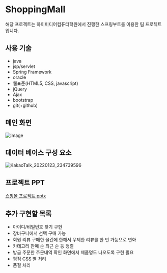 # ShoppingMall

해당 프로젝트는 하이미디어컴퓨터학원에서 진행한 스프링부트를 이용한 팀 프로젝트입니다.


## 사용 기술

- java
- jsp/servlet
- Spring Framework
- oracle
- 웹표준(HTML5, CSS, javascript)
- jQuery
- Ajax
- bootstrap
- git(+github)


## 메인 화면

![image](https://user-images.githubusercontent.com/96718994/150920530-adf31ca9-77b9-42e4-9312-c98e81b2a230.png)


## 데이터 베이스 구성 요소

![KakaoTalk_20220123_234739596](https://user-images.githubusercontent.com/96718994/150920236-04ac5d97-fdd7-4476-b4cb-5109b21e9471.png)


## 프로젝트 PPT

[쇼핑몰 프로젝트.pptx](https://github.com/jongsiging/ShoppingMall/files/7930991/default.pptx)


## 추가 구현할 목록

- 아이디/비밀번호 찾기 구현
- 장바구니에서 선택 구매 가능
- 회원 리뷰 구매한 물건에 한해서 무제한 리뷰를 한 번 가능으로 변화
- 카테고리 판매 순 최근 순 등 정렬
- 방금 주문한 주문내역 확인 화면에서 제품명도 나오도록 구현 필요
- 평점 CSS 별 처리
- 품절 처리
